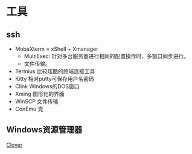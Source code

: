 # 工具

## ssh

+ MobaXterm = xShell + Xmanager
    - MultiExec: 针对多台服务器进行相同的配置操作时，多窗口同步进行。
    - 文件传输。
+ Termius 比较炫酷的终端连接工具
+ Kitty 相对putty可保存用户名密码
+ Clink Windows的DOS窗口
+ Xming 图形化的界面
+ WinSCP 文件传输
+ ConEmu 壳

## Windows资源管理器

[Clover](http://cn.ejie.me/)
